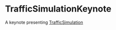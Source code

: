 TrafficSimulationKeynote
=================

A keynote presenting [TrafficSimulation](https://github.com/justinjuncl/TrafficSimulation)